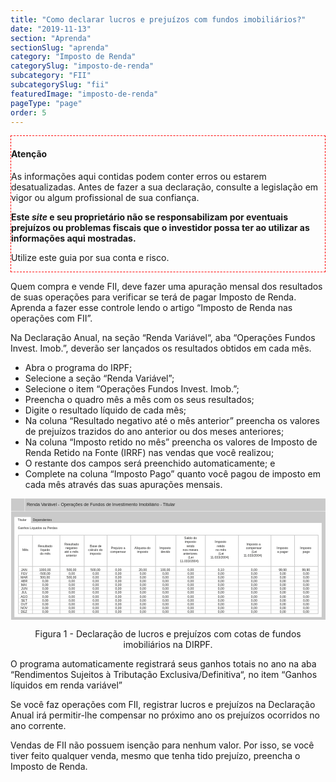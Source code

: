 ```yaml
---
title: "Como declarar lucros e prejuízos com fundos imobiliários?"
date: "2019-11-13"
section: "Aprenda"
sectionSlug: "aprenda"
category: "Imposto de Renda"
categorySlug: "imposto-de-renda"
subcategory: "FII"
subcategorySlug: "fii"
featuredImage: "imposto-de-renda"
pageType: "page"
order: 5
---
```


<div class="borderBox" style="border: 1px dashed red">

<h4>Atenção</h4>

As informações aqui contidas podem conter erros ou estarem desatualizadas. Antes de fazer a sua declaração, consulte a legislação em vigor ou algum profissional de sua confiança.

**Este *site* e seu proprietário não se responsabilizam por eventuais prejuízos ou problemas fiscais que o investidor possa ter ao utilizar as informações aqui mostradas.**

Utilize este guia por sua conta e risco.


</div>


Quem compra e vende FII, deve fazer uma apuração mensal dos resultados de suas operações para verificar se terá de pagar Imposto de Renda. Aprenda a fazer esse controle lendo o artigo “Imposto de Renda nas operações com FII”.

Na Declaração Anual, na seção “Renda Variável“, aba “Operações Fundos Invest. Imob.”, deverão ser lançados os resultados obtidos em cada mês.

- Abra o programa do IRPF;
- Selecione a seção “Renda Variável”;
- Selecione o item “Operações Fundos Invest. Imob.”;
- Preencha o quadro mês a mês com os seus resultados;
- Digite o resultado líquido de cada mês;
- Na coluna “Resultado negativo até o mês anterior” preencha os valores de prejuízos trazidos do ano anterior ou dos meses anteriores;
- Na coluna “Imposto retido no mês” preencha os valores de Imposto de Renda Retido na Fonte (IRRF) nas vendas que você realizou;
- O restante dos campos será preenchido automaticamente; e
- Complete na coluna “Imposto Pago” quanto você pagou de imposto em cada mês através das suas apurações mensais.



<div style="text-align:center;">

<svg  viewBox="0 0 494 191" >
<style type="text/css">
	.st0{fill:#CACACA;}
	.st1{fill:#FFFFFF;}
	.st2{fill:none;stroke:#FFFFFF;stroke-width:0.5;stroke-miterlimit:10;}
	.st3{fill:none;stroke:#CACACA;stroke-miterlimit:10;}
	.st4{fill:none;stroke:#CACACA;stroke-width:0.5;stroke-miterlimit:10;}
	.st5{fill:#222220;}
	.st6{font-family:'Arial';}
	.st7{font-size:7px;}
	.st8{font-size:5px;}
</style>
<g id="fundo_cinza">
	<rect id="XMLID_116_" x="1" class="st0" width="493" height="191"/>
</g>
<g id="fundo_branco">
	<rect id="XMLID_115_" x="6.1" y="38.3" class="st1" width="481.9" height="147.7"/>
	<rect x="6" y="29" class="st1" width="26" height="10"/>
</g>
<g id="bordas">
	<line id="XMLID_114_" class="st2" x1="522" y1="20" x2="-2.2" y2="20"/>
	<line id="XMLID_113_" class="st2" x1="22.3" y1="20" x2="22.3" y2="-2.2"/>
	<rect id="XMLID_112_" x="12.4" y="57.5" class="st3" width="470.1" height="123"/>
	<line class="st3" x1="34.5" y1="57.5" x2="34.5" y2="180.5"/>
	<line class="st3" x1="77.5" y1="57.5" x2="77.5" y2="180.5"/>
	<line class="st3" x1="115.5" y1="57.5" x2="115.5" y2="180.5"/>
	<line class="st3" x1="151.5" y1="57.5" x2="151.5" y2="180.5"/>
	<line class="st3" x1="188.5" y1="57.5" x2="188.5" y2="180.5"/>
	<line class="st3" x1="227.5" y1="57.5" x2="227.5" y2="180.5"/>
	<line class="st3" x1="259.5" y1="57.5" x2="259.5" y2="180.5"/>
	<line class="st3" x1="305.5" y1="57.5" x2="305.5" y2="180.5"/>
	<line class="st3" x1="357.5" y1="57.5" x2="357.5" y2="180.5"/>
	<line class="st3" x1="408.5" y1="57.5" x2="408.5" y2="180.5"/>
	<line class="st3" x1="445.5" y1="57.5" x2="445.5" y2="180.5"/>
	<line class="st3" x1="12.5" y1="106.5" x2="482.5" y2="106.5"/>
	<line class="st4" x1="12.5" y1="114.5" x2="482.5" y2="114.5"/>
	<line class="st4" x1="12.5" y1="120.5" x2="482.5" y2="120.5"/>
	<line class="st4" x1="12.5" y1="126.5" x2="482.5" y2="126.5"/>
	<line class="st4" x1="12.5" y1="132.5" x2="482.5" y2="132.5"/>
	<line class="st4" x1="12.5" y1="138.5" x2="482.5" y2="138.5"/>
	<line class="st4" x1="12.5" y1="144.5" x2="482.5" y2="144.5"/>
	<line class="st4" x1="12.5" y1="150.5" x2="482.5" y2="150.5"/>
	<line class="st4" x1="12.5" y1="156.5" x2="482.5" y2="156.5"/>
	<line class="st4" x1="12.5" y1="162.5" x2="482.5" y2="162.5"/>
	<line class="st4" x1="12.5" y1="168.5" x2="482.5" y2="168.5"/>
	<line class="st4" x1="12.5" y1="174.5" x2="482.5" y2="174.5"/>
</g>
<g id="botões">
</g>
<g id="texto">
	<text id="XMLID_101_" transform="matrix(1 0 0 1 25.3921 11.6148)" class="st5 st6 st7">Renda Variável - Operações de Fundos de Investimento Imobiliário - Titular</text>
	<text id="XMLID_100_" transform="matrix(1 0 0 1 11.3682 35.4007)" class="st5 st6 st8">Titular</text>
	<text id="XMLID_1_" transform="matrix(1 0 0 1 34.9659 35.4007)" class="st5 st6 st8">Dependentes</text>
	<text id="XMLID_2_" transform="matrix(1 0 0 1 11.5499 48.4007)" class="st5 st6 st8">Ganhos Líquidos ou Perdas</text>
	<text id="XMLID_3_" transform="matrix(1 0 0 1 16.7002 113.4007)"><tspan x="0" y="0" class="st5 st6 st8">JAN</tspan><tspan x="0" y="6" class="st5 st6 st8">FEV</tspan><tspan x="-0.8" y="12" class="st5 st6 st8">MAR</tspan><tspan x="-0.4" y="18" class="st5 st6 st8">ABR</tspan><tspan x="-0.2" y="24" class="st5 st6 st8">MAI</tspan><tspan x="-0.1" y="30" class="st5 st6 st8">JUN</tspan><tspan x="0.4" y="36" class="st5 st6 st8">JUL</tspan><tspan x="-0.9" y="42" class="st5 st6 st8">AGO</tspan><tspan x="-0.1" y="48" class="st5 st6 st8">SET</tspan><tspan x="-0.6" y="54" class="st5 st6 st8">OUT</tspan><tspan x="-0.8" y="60" class="st5 st6 st8">NOV</tspan><tspan x="-0.5" y="66" class="st5 st6 st8">DEZ</tspan></text>
	<text id="XMLID_4_" transform="matrix(1 0 0 1 44.971 113.4007)"><tspan x="0" y="0" class="st5 st6 st8">1000,00</tspan><tspan x="0.5" y="6" class="st5 st6 st8">-500,00</tspan><tspan x="1.6" y="12" class="st5 st6 st8">500,00</tspan><tspan x="4.8" y="18" class="st5 st6 st8">0,00</tspan><tspan x="4.8" y="24" class="st5 st6 st8">0,00</tspan><tspan x="4.8" y="30" class="st5 st6 st8">0,00</tspan><tspan x="4.8" y="36" class="st5 st6 st8">0,00</tspan><tspan x="4.8" y="42" class="st5 st6 st8">0,00</tspan><tspan x="4.8" y="48" class="st5 st6 st8">0,00</tspan><tspan x="4.8" y="54" class="st5 st6 st8">0,00</tspan><tspan x="4.8" y="60" class="st5 st6 st8">0,00</tspan><tspan x="4.8" y="66" class="st5 st6 st8">0,00</tspan></text>
	<text id="XMLID_17_" transform="matrix(1 0 0 1 88.0599 113.4007)"><tspan x="0" y="0" class="st5 st6 st8">500,00</tspan><tspan x="3.2" y="6" class="st5 st6 st8">0,00</tspan><tspan x="0" y="12" class="st5 st6 st8">500,00</tspan><tspan x="3.2" y="18" class="st5 st6 st8">0,00</tspan><tspan x="3.2" y="24" class="st5 st6 st8">0,00</tspan><tspan x="3.2" y="30" class="st5 st6 st8">0,00</tspan><tspan x="3.2" y="36" class="st5 st6 st8">0,00</tspan><tspan x="3.2" y="42" class="st5 st6 st8">0,00</tspan><tspan x="3.2" y="48" class="st5 st6 st8">0,00</tspan><tspan x="3.2" y="54" class="st5 st6 st8">0,00</tspan><tspan x="3.2" y="60" class="st5 st6 st8">0,00</tspan><tspan x="3.2" y="66" class="st5 st6 st8">0,00</tspan></text>
	<text id="XMLID_18_" transform="matrix(1 0 0 1 125.56 113.4007)"><tspan x="0" y="0" class="st5 st6 st8">500,00</tspan><tspan x="3.2" y="6" class="st5 st6 st8">0,00</tspan><tspan x="3.2" y="12" class="st5 st6 st8">0,00</tspan><tspan x="3.2" y="18" class="st5 st6 st8">0,00</tspan><tspan x="3.2" y="24" class="st5 st6 st8">0,00</tspan><tspan x="3.2" y="30" class="st5 st6 st8">0,00</tspan><tspan x="3.2" y="36" class="st5 st6 st8">0,00</tspan><tspan x="3.2" y="42" class="st5 st6 st8">0,00</tspan><tspan x="3.2" y="48" class="st5 st6 st8">0,00</tspan><tspan x="3.2" y="54" class="st5 st6 st8">0,00</tspan><tspan x="3.2" y="60" class="st5 st6 st8">0,00</tspan><tspan x="3.2" y="66" class="st5 st6 st8">0,00</tspan></text>
	<text id="XMLID_19_" transform="matrix(1 0 0 1 164.2386 113.4007)"><tspan x="0" y="0" class="st5 st6 st8">0,00</tspan><tspan x="0" y="6" class="st5 st6 st8">0,00</tspan><tspan x="0" y="12" class="st5 st6 st8">0,00</tspan><tspan x="0" y="18" class="st5 st6 st8">0,00</tspan><tspan x="0" y="24" class="st5 st6 st8">0,00</tspan><tspan x="0" y="30" class="st5 st6 st8">0,00</tspan><tspan x="0" y="36" class="st5 st6 st8">0,00</tspan><tspan x="0" y="42" class="st5 st6 st8">0,00</tspan><tspan x="0" y="48" class="st5 st6 st8">0,00</tspan><tspan x="0" y="54" class="st5 st6 st8">0,00</tspan><tspan x="0" y="60" class="st5 st6 st8">0,00</tspan><tspan x="0" y="66" class="st5 st6 st8">0,00</tspan></text>
	<text id="XMLID_20_" transform="matrix(1 0 0 1 201.1497 113.4007)"><tspan x="0" y="0" class="st5 st6 st8">20,00</tspan><tspan x="1.6" y="6" class="st5 st6 st8">0,00</tspan><tspan x="1.6" y="12" class="st5 st6 st8">0,00</tspan><tspan x="1.6" y="18" class="st5 st6 st8">0,00</tspan><tspan x="1.6" y="24" class="st5 st6 st8">0,00</tspan><tspan x="1.6" y="30" class="st5 st6 st8">0,00</tspan><tspan x="1.6" y="36" class="st5 st6 st8">0,00</tspan><tspan x="1.6" y="42" class="st5 st6 st8">0,00</tspan><tspan x="1.6" y="48" class="st5 st6 st8">0,00</tspan><tspan x="1.6" y="54" class="st5 st6 st8">0,00</tspan><tspan x="1.6" y="60" class="st5 st6 st8">0,00</tspan><tspan x="1.6" y="66" class="st5 st6 st8">0,00</tspan></text>
	<text id="XMLID_21_" transform="matrix(1 0 0 1 235.0596 113.4007)"><tspan x="0" y="0" class="st5 st6 st8">100,00</tspan><tspan x="3.2" y="6" class="st5 st6 st8">0,00</tspan><tspan x="3.2" y="12" class="st5 st6 st8">0,00</tspan><tspan x="3.2" y="18" class="st5 st6 st8">0,00</tspan><tspan x="3.2" y="24" class="st5 st6 st8">0,00</tspan><tspan x="3.2" y="30" class="st5 st6 st8">0,00</tspan><tspan x="3.2" y="36" class="st5 st6 st8">0,00</tspan><tspan x="3.2" y="42" class="st5 st6 st8">0,00</tspan><tspan x="3.2" y="48" class="st5 st6 st8">0,00</tspan><tspan x="3.2" y="54" class="st5 st6 st8">0,00</tspan><tspan x="3.2" y="60" class="st5 st6 st8">0,00</tspan><tspan x="3.2" y="66" class="st5 st6 st8">0,00</tspan></text>
	<text id="XMLID_22_" transform="matrix(1 0 0 1 277.7386 113.4007)"><tspan x="0" y="0" class="st5 st6 st8">0,00</tspan><tspan x="0" y="6" class="st5 st6 st8">0,00</tspan><tspan x="0" y="12" class="st5 st6 st8">0,00</tspan><tspan x="0" y="18" class="st5 st6 st8">0,00</tspan><tspan x="0" y="24" class="st5 st6 st8">0,00</tspan><tspan x="0" y="30" class="st5 st6 st8">0,00</tspan><tspan x="0" y="36" class="st5 st6 st8">0,00</tspan><tspan x="0" y="42" class="st5 st6 st8">0,00</tspan><tspan x="0" y="48" class="st5 st6 st8">0,00</tspan><tspan x="0" y="54" class="st5 st6 st8">0,00</tspan><tspan x="0" y="60" class="st5 st6 st8">0,00</tspan><tspan x="0" y="66" class="st5 st6 st8">0,00</tspan></text>
	<text id="XMLID_23_" transform="matrix(1 0 0 1 325.2388 113.4007)"><tspan x="0" y="0" class="st5 st6 st8">0,10</tspan><tspan x="0" y="6" class="st5 st6 st8">0,00</tspan><tspan x="0" y="12" class="st5 st6 st8">0,00</tspan><tspan x="0" y="18" class="st5 st6 st8">0,00</tspan><tspan x="0" y="24" class="st5 st6 st8">0,00</tspan><tspan x="0" y="30" class="st5 st6 st8">0,00</tspan><tspan x="0" y="36" class="st5 st6 st8">0,00</tspan><tspan x="0" y="42" class="st5 st6 st8">0,00</tspan><tspan x="0" y="48" class="st5 st6 st8">0,00</tspan><tspan x="0" y="54" class="st5 st6 st8">0,00</tspan><tspan x="0" y="60" class="st5 st6 st8">0,00</tspan><tspan x="0" y="66" class="st5 st6 st8">0,00</tspan></text>
	<text id="XMLID_24_" transform="matrix(1 0 0 1 377.2386 113.4007)"><tspan x="0" y="0" class="st5 st6 st8">0,00</tspan><tspan x="0" y="6" class="st5 st6 st8">0,00</tspan><tspan x="0" y="12" class="st5 st6 st8">0,00</tspan><tspan x="0" y="18" class="st5 st6 st8">0,00</tspan><tspan x="0" y="24" class="st5 st6 st8">0,00</tspan><tspan x="0" y="30" class="st5 st6 st8">0,00</tspan><tspan x="0" y="36" class="st5 st6 st8">0,00</tspan><tspan x="0" y="42" class="st5 st6 st8">0,00</tspan><tspan x="0" y="48" class="st5 st6 st8">0,00</tspan><tspan x="0" y="54" class="st5 st6 st8">0,00</tspan><tspan x="0" y="60" class="st5 st6 st8">0,00</tspan><tspan x="0" y="66" class="st5 st6 st8">0,00</tspan></text>
	<text id="XMLID_25_" transform="matrix(1 0 0 1 420.65 113.4007)"><tspan x="0" y="0" class="st5 st6 st8">99,90</tspan><tspan x="1.6" y="6" class="st5 st6 st8">0,00</tspan><tspan x="1.6" y="12" class="st5 st6 st8">0,00</tspan><tspan x="1.6" y="18" class="st5 st6 st8">0,00</tspan><tspan x="1.6" y="24" class="st5 st6 st8">0,00</tspan><tspan x="1.6" y="30" class="st5 st6 st8">0,00</tspan><tspan x="1.6" y="36" class="st5 st6 st8">0,00</tspan><tspan x="1.6" y="42" class="st5 st6 st8">0,00</tspan><tspan x="1.6" y="48" class="st5 st6 st8">0,00</tspan><tspan x="1.6" y="54" class="st5 st6 st8">0,00</tspan><tspan x="1.6" y="60" class="st5 st6 st8">0,00</tspan><tspan x="1.6" y="66" class="st5 st6 st8">0,00</tspan></text>
	<text id="XMLID_26_" transform="matrix(1 0 0 1 457.15 113.4007)"><tspan x="0" y="0" class="st5 st6 st8">99,90</tspan><tspan x="1.6" y="6" class="st5 st6 st8">0,00</tspan><tspan x="1.6" y="12" class="st5 st6 st8">0,00</tspan><tspan x="1.6" y="18" class="st5 st6 st8">0,00</tspan><tspan x="1.6" y="24" class="st5 st6 st8">0,00</tspan><tspan x="1.6" y="30" class="st5 st6 st8">0,00</tspan><tspan x="1.6" y="36" class="st5 st6 st8">0,00</tspan><tspan x="1.6" y="42" class="st5 st6 st8">0,00</tspan><tspan x="1.6" y="48" class="st5 st6 st8">0,00</tspan><tspan x="1.6" y="54" class="st5 st6 st8">0,00</tspan><tspan x="1.6" y="60" class="st5 st6 st8">0,00</tspan><tspan x="1.6" y="66" class="st5 st6 st8">0,00</tspan></text>
	<text id="XMLID_5_" transform="matrix(1 0 0 1 18.5176 82.0674)" class="st5 st6 st8">Mês</text>
	<text id="XMLID_16_" transform="matrix(1 0 0 1 454.0521 79.0674)"><tspan x="0" y="0" class="st5 st6 st8">Imposto</tspan><tspan x="4.2" y="6" class="st5 st6 st8">pago</tspan></text>
	<text id="XMLID_15_" transform="matrix(1 0 0 1 417.5524 79.0674)"><tspan x="0" y="0" class="st5 st6 st8">Imposto</tspan><tspan x="0.8" y="6" class="st5 st6 st8">a pagar</tspan></text>
	<text id="XMLID_14_" transform="matrix(1 0 0 1 370.1721 73.0674)"><tspan x="0" y="0" class="st5 st6 st8">Imposto a</tspan><tspan x="-1" y="6" class="st5 st6 st8">compensar</tspan><tspan x="8" y="12" class="st5 st6 st8">(Lei</tspan><tspan x="-4.7" y="18" class="st5 st6 st8">11.033/2004)</tspan></text>
	<text id="XMLID_13_" transform="matrix(1 0 0 1 320.5526 70.0674)"><tspan x="0" y="0" class="st5 st6 st8">Imposto</tspan><tspan x="3.1" y="6" class="st5 st6 st8">retido</tspan><tspan x="1.2" y="12" class="st5 st6 st8">no mês</tspan><tspan x="5.7" y="18" class="st5 st6 st8">(Lei</tspan><tspan x="-7.1" y="24" class="st5 st6 st8">11.033/2004)</tspan></text>
	<text id="XMLID_12_" transform="matrix(1 0 0 1 272.4912 64.0674)"><tspan x="0" y="0" class="st5 st6 st8">Saldo do</tspan><tspan x="0.9" y="6" class="st5 st6 st8">imposto</tspan><tspan x="3.6" y="12" class="st5 st6 st8">retido</tspan><tspan x="-2.4" y="18" class="st5 st6 st8">nos meses</tspan><tspan x="-1.8" y="24" class="st5 st6 st8">anteriores</tspan><tspan x="6.2" y="30" class="st5 st6 st8">(Lei</tspan><tspan x="-6.6" y="36" class="st5 st6 st8">11.033/2004)</tspan></text>
	<text id="XMLID_11_" transform="matrix(1 0 0 1 233.5524 79.0674)"><tspan x="0" y="0" class="st5 st6 st8">Imposto</tspan><tspan x="2.1" y="6" class="st5 st6 st8">devido</tspan></text>
	<text id="XMLID_10_" transform="matrix(1 0 0 1 194.2377 79.0674)"><tspan x="0" y="0" class="st5 st6 st8">Alíquota do</tspan><tspan x="4.2" y="6" class="st5 st6 st8">imposto</tspan></text>
	<text id="XMLID_9_" transform="matrix(1 0 0 1 157.5023 79.0674)"><tspan x="0" y="0" class="st5 st6 st8">Prejuízo a</tspan><tspan x="-1.3" y="6" class="st5 st6 st8">compensar</tspan></text>
	<text id="XMLID_8_" transform="matrix(1 0 0 1 124.4836 76.0674)"><tspan x="0" y="0" class="st5 st6 st8">Base de</tspan><tspan x="-2.6" y="6" class="st5 st6 st8">cálculo do</tspan><tspan x="-0.1" y="12" class="st5 st6 st8">imposto</tspan></text>
	<text id="XMLID_7_" transform="matrix(1 0 0 1 84.5572 73.0674)"><tspan x="0" y="0" class="st5 st6 st8">Resultado</tspan><tspan x="1.6" y="6" class="st5 st6 st8">negativo</tspan><tspan x="-0.1" y="12" class="st5 st6 st8">até o mês</tspan><tspan x="2.5" y="18" class="st5 st6 st8">anterior</tspan></text>
	<text id="XMLID_6_" transform="matrix(1 0 0 1 43.057 76.0674)"><tspan x="0" y="0" class="st5 st6 st8">Resultado</tspan><tspan x="4.1" y="6" class="st5 st6 st8">líquido</tspan><tspan x="3.2" y="12" class="st5 st6 st8">do mês</tspan></text>
</g>
</svg>


</div>
<p class="legenda" style="text-align:center">Figura 1 - Declaração de lucros e prejuízos com cotas de fundos imobiliários na DIRPF.</p>




O programa automaticamente registrará seus ganhos totais no ano na aba “Rendimentos Sujeitos à Tributação Exclusiva/Definitiva“, no item “Ganhos líquidos em renda variável”

Se você faz operações com FII, registrar lucros e prejuízos na Declaração Anual irá permitir-lhe compensar no próximo ano os prejuízos ocorridos no ano corrente.

Vendas de FII não possuem isenção para nenhum valor. Por isso, se você tiver feito qualquer venda, mesmo que tenha tido prejuízo, preencha o Imposto de Renda.